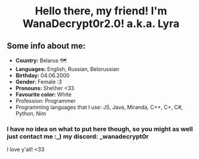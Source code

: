<h1 align="center">Hello there, my friend! I'm WanaDecrypt0r2.0! a.k.a. Lyra</h1>

## Some info about me:
* **Country:** Belarus 🗺
* **Languages:** English, Russian, Belorussian
* **Birthday:** 04.06.2000
* **Gender:** Female :3
* **Pronouns:** She\her <33
* **Favourite color:** White 
 * Profession: Programmer
* Programming languages that I use: JS, Java, Miranda, C++, C+, C#, Python, Nim

### I have no idea on what to put here though, so you might as well just contact me :_) my discord: _wanadecrypt0r
I love y'all! <33
